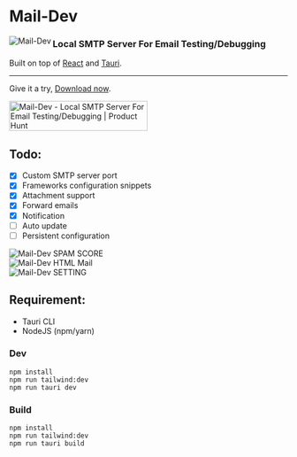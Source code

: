# Mail-Dev

<img src="https://raw.githubusercontent.com/samirdjelal/mail-dev/main/src-tauri/icons/Square107x107Logo.png" alt="Mail-Dev" align="left"/>

### Local SMTP Server For Email Testing/Debugging

Built on top of [React](https://reactjs.org/) and [Tauri](https://tauri.studio/en).

---

Give it a try, [Download now](https://github.com/samirdjelal/mail-dev/releases).

<a href="https://www.producthunt.com/posts/mail-dev?utm_source=badge-review&utm_medium=badge&utm_souce=badge-mail-dev#discussion-body" target="_blank"><img src="https://api.producthunt.com/widgets/embed-image/v1/review.svg?post_id=304871&theme=dark" alt="Mail-Dev - Local SMTP Server For Email Testing/Debugging | Product Hunt" style="width: 250px; height: 54px;" width="250" height="54" /></a>

## Todo:
- [x] Custom SMTP server port
- [x] Frameworks configuration snippets
- [x] Attachment support
- [x] Forward emails
- [x] Notification
- [ ] Auto update
- [ ] Persistent configuration

<img src="https://raw.githubusercontent.com/samirdjelal/mail-dev/main/screenshots/spam-score.png" alt="Mail-Dev SPAM SCORE"/>
<br/>
<img src="https://raw.githubusercontent.com/samirdjelal/mail-dev/main/screenshots/html-mail.png" alt="Mail-Dev HTML Mail"/>
<br/>
<img src="https://raw.githubusercontent.com/samirdjelal/mail-dev/main/screenshots/setting.png" alt="Mail-Dev SETTING"/>

## Requirement:
- Tauri CLI
- NodeJS (npm/yarn)

### Dev
```text
npm install
npm run tailwind:dev
npm run tauri dev
```

### Build
```text
npm install
npm run tailwind:dev
npm run tauri build
```
